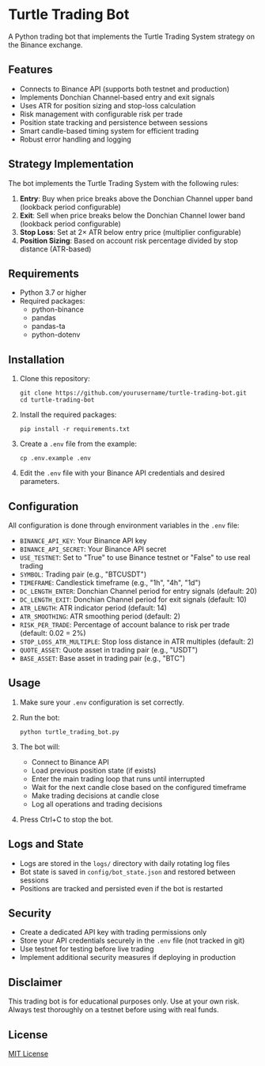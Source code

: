 # Turtle Trading Bot

A Python trading bot that implements the Turtle Trading System strategy on the Binance exchange.

## Features

- Connects to Binance API (supports both testnet and production)
- Implements Donchian Channel-based entry and exit signals
- Uses ATR for position sizing and stop-loss calculation
- Risk management with configurable risk per trade
- Position state tracking and persistence between sessions
- Smart candle-based timing system for efficient trading
- Robust error handling and logging

## Strategy Implementation

The bot implements the Turtle Trading System with the following rules:

1. **Entry**: Buy when price breaks above the Donchian Channel upper band (lookback period configurable)
2. **Exit**: Sell when price breaks below the Donchian Channel lower band (lookback period configurable)
3. **Stop Loss**: Set at 2× ATR below entry price (multiplier configurable)
4. **Position Sizing**: Based on account risk percentage divided by stop distance (ATR-based)

## Requirements

- Python 3.7 or higher
- Required packages:
  - python-binance
  - pandas
  - pandas-ta
  - python-dotenv

## Installation

1. Clone this repository:

   ```
   git clone https://github.com/yourusername/turtle-trading-bot.git
   cd turtle-trading-bot
   ```

2. Install the required packages:

   ```
   pip install -r requirements.txt
   ```

3. Create a `.env` file from the example:

   ```
   cp .env.example .env
   ```

4. Edit the `.env` file with your Binance API credentials and desired parameters.

## Configuration

All configuration is done through environment variables in the `.env` file:

- `BINANCE_API_KEY`: Your Binance API key
- `BINANCE_API_SECRET`: Your Binance API secret
- `USE_TESTNET`: Set to "True" to use Binance testnet or "False" to use real trading
- `SYMBOL`: Trading pair (e.g., "BTCUSDT")
- `TIMEFRAME`: Candlestick timeframe (e.g., "1h", "4h", "1d")
- `DC_LENGTH_ENTER`: Donchian Channel period for entry signals (default: 20)
- `DC_LENGTH_EXIT`: Donchian Channel period for exit signals (default: 10)
- `ATR_LENGTH`: ATR indicator period (default: 14)
- `ATR_SMOOTHING`: ATR smoothing period (default: 2)
- `RISK_PER_TRADE`: Percentage of account balance to risk per trade (default: 0.02 = 2%)
- `STOP_LOSS_ATR_MULTIPLE`: Stop loss distance in ATR multiples (default: 2)
- `QUOTE_ASSET`: Quote asset in trading pair (e.g., "USDT")
- `BASE_ASSET`: Base asset in trading pair (e.g., "BTC")

## Usage

1. Make sure your `.env` configuration is set correctly.

2. Run the bot:

   ```
   python turtle_trading_bot.py
   ```

3. The bot will:

   - Connect to Binance API
   - Load previous position state (if exists)
   - Enter the main trading loop that runs until interrupted
   - Wait for the next candle close based on the configured timeframe
   - Make trading decisions at candle close
   - Log all operations and trading decisions

4. Press Ctrl+C to stop the bot.

## Logs and State

- Logs are stored in the `logs/` directory with daily rotating log files
- Bot state is saved in `config/bot_state.json` and restored between sessions
- Positions are tracked and persisted even if the bot is restarted

## Security

- Create a dedicated API key with trading permissions only
- Store your API credentials securely in the `.env` file (not tracked in git)
- Use testnet for testing before live trading
- Implement additional security measures if deploying in production

## Disclaimer

This trading bot is for educational purposes only. Use at your own risk. Always test thoroughly on a testnet before using with real funds.

## License

[MIT License](LICENSE)
